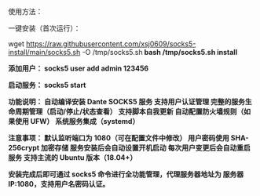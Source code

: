 使用方法：

一键安装（首次运行）：

wget https://raw.githubusercontent.com/xsj0609/socks5-install/main/socks5.sh -O /tmp/socks5.sh<b>
bash /tmp/socks5.sh install

添加用户：<b>
socks5 user add admin 123456

启动服务：<b>
socks5 start

功能说明：<b>
自动编译安装 Dante SOCKS5 服务<b>
支持用户认证管理<b>
完整的服务生命周期管理（启动/停止/状态查看）<b>
支持脚本自我更新<b>
自动配置防火墙规则（如果使用 UFW）<b>
系统服务集成（systemd）<b>

注意事项：<b>
默认监听端口为 1080（可在配置文件中修改）<b>
用户密码使用 SHA-256crypt 加密存储<b>
服务安装后会自动设置开机启动<b>
每次用户变更后会自动重启服务<b>
支持主流的 Ubuntu 版本（18.04+）<b>

安装完成后即可通过 socks5 命令进行全功能管理，代理服务器地址为 服务器IP:1080，支持用户名密码认证。
